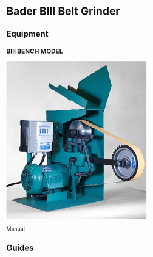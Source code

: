 # Bader BIII Belt Grinder

## Equipment

### BIII BENCH MODEL

![](../.gitbook/assets/image%20%2816%29.png)

Manual

## Guides

